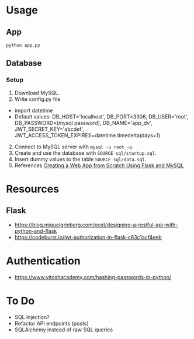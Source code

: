# Usage

## App

`python app.py`

## Database

### Setup

1. Download MySQL.
2. Write config.py file
* import datetime
* Default values: DB_HOST='localhost', DB_PORT=3306, DB_USER='root', DB_PASSWORD=[mysql password],
DB_NAME='app_dv', JWT_SECRET_KEY='abcdef', JWT_ACCESS_TOKEN_EXPIRES=datetime.timedelta(days=1)
2. Connect to MySQL server with `mysql -u root -p`.
3. Create and use the database with `SOURCE sql/startup.sql`.
4. Insert dummy values to the table `SOURCE sql/data.sql`.
5. References
[Creating a Web App from Scratch Using Flask and MySQL](https://code.tutsplus.com/tutorials/creating-a-web-app-from-scratch-using-python-flask-and-mysql--cms-22972)

# Resources

## Flask

* https://blog.miguelgrinberg.com/post/designing-a-restful-api-with-python-and-flask
* https://codeburst.io/jwt-authorization-in-flask-c63c1acf4eeb

# Authentication

* https://www.vitoshacademy.com/hashing-passwords-in-python/

# To Do

* SQL injection?
* Refactor API endpoints (posts)
* SQLAlchemy instead of raw SQL queries

